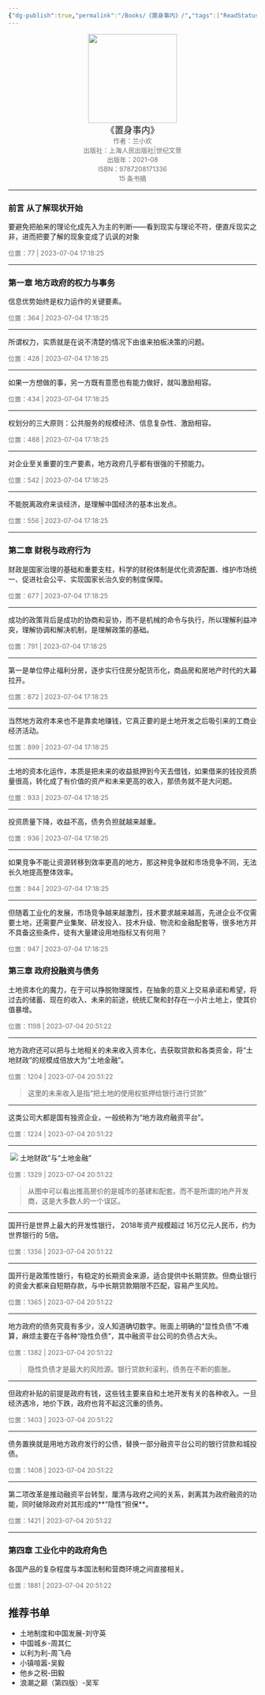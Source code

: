 ```yaml
---
{"dg-publish":true,"permalink":"/Books/《置身事内》/","tags":["ReadStatus/Reading"],"noteIcon":""}
---
```


<center><img src="https://ck-cdn.annatarhe.cn/clippingkk/book/s33956867.jpg" width="180"> </center>
<center><font size=4>《置身事内》</font></center>
<center><font color='#6e6e6e' size=2>作者：兰小欢</font></center>
<center><font color='#6e6e6e' size=2></font></center>
<center><font color='#6e6e6e' size=2>出版社：上海人民出版社|世纪文景</font></center>
<center><font color='#6e6e6e' size=2>出版年：2021-08</font></center>
<center><font color='#6e6e6e' size=2>ISBN：9787208171336</font></center>
<center><font color='#6e6e6e' size=2>15 条书摘</font></center>

---

### 前言 从了解现状开始

‍要避免把舶来的理论化成先入为主的判断——看到现实与理论不符，便直斥现实之非，进而把要了解的现象变成了讥讽的对象

<font color='#6e6e6e' size=2> 位置：77 | 2023-07-04 17:18:25 </font>

---

### 第一章 地方政府的权力与事务

‍信息优势始终是权力运作的关键要素。

<font color='#6e6e6e' size=2> 位置：364 | 2023-07-04 17:18:25 </font>


---

‍所谓权力，实质就是在说不清楚的情况下由谁来拍板决策的问题。

<font color='#6e6e6e' size=2> 位置：428 | 2023-07-04 17:18:25 </font>

---

‍如果一方想做的事，另一方既有意愿也有能力做好，就叫激励相容。

<font color='#6e6e6e' size=2> 位置：434 | 2023-07-04 17:18:25 </font>

---

‍权划分的三大原则：公共服务的规模经济、信息复杂性、激励相容。

<font color='#6e6e6e' size=2> 位置：488 | 2023-07-04 17:18:25 </font>

---

‍对企业至关重要的生产要素，地方政府几乎都有很强的干预能力。

<font color='#6e6e6e' size=2> 位置：542 | 2023-07-04 17:18:25 </font>

---

‍不能脱离政府来谈经济，是理解中国经济的基本出发点。

<font color='#6e6e6e' size=2> 位置：556 | 2023-07-04 17:18:25 </font>

---

### 第二章 财税与政府行为

‍财政是国家治理的基础和重要支柱，科学的财税体制是优化资源配置、维护市场统一、促进社会公平、实现国家长治久安的制度保障。

<font color='#6e6e6e' size=2> 位置：677 | 2023-07-04 17:18:25 </font>

---

‍成功的政策背后是成功的协商和妥协，而不是机械的命令与执行，所以理解利益冲突，理解协调和解决机制，是理解政策的基础。

<font color='#6e6e6e' size=2> 位置：791 | 2023-07-04 17:18:25 </font>

---

‍第一是单位停止福利分房，逐步实行住房分配货币化，商品房和房地产时代的大幕拉开。 

<font color='#6e6e6e' size=2> 位置：872 | 2023-07-04 17:18:25 </font>

---

‍当然地方政府本来也不是靠卖地赚钱，它真正要的是土地开发之后吸引来的工商业经济活动。

<font color='#6e6e6e' size=2> 位置：899 | 2023-07-04 17:18:25 </font>

---

‍土地的资本化运作，本质是把未来的收益抵押到今天去借钱，如果借来的钱投资质量很高，转化成了有价值的资产和未来更高的收入，那债务就不是大问题。

<font color='#6e6e6e' size=2> 位置：933 | 2023-07-04 17:18:25 </font>

---

‍投资质量下降，收益不高，债务负担就越来越重。

<font color='#6e6e6e' size=2> 位置：936 | 2023-07-04 17:18:25 </font>

---

‍如果竞争不能让资源转移到效率更高的地方，那这种竞争就和市场竞争不同，无法长久地提高整体效率。

<font color='#6e6e6e' size=2> 位置：944 | 2023-07-04 17:18:25 </font>

---

‍但随着工业化的发展，市场竞争越来越激烈，技术要求越来越高，先进企业不仅需要土地，还需要产业集聚、研发投入、技术升级、物流和金融配套等，很多地方并不具备这些条件，徒有大量建设用地指标又有何用？

<font color='#6e6e6e' size=2> 位置：947 | 2023-07-04 17:18:25 </font>

### 第三章 政府投融资与债务

‍土地资本化的魔力，在于可以挣脱物理属性，在抽象的意义上交易承诺和希望，将过去的储蓄、现在的收入、未来的前途，统统汇聚和封存在一小片土地上，使其价值暴增。

<font color='#6e6e6e' size=2> 位置：1198 | 2023-07-04 20:51:22 </font>

---

‍地方政府还可以把与土地相关的未来收入资本化，去获取贷款和各类资金，将“土地财政”的规模成倍放大为“土地金融”。

<font color='#6e6e6e' size=2> 位置：1204 | 2023-07-04 20:51:22 </font>
>这里的未来收入是指“把土地的使用权抵押给银行进行贷款”
---

‍这类公司大都是国有独资企业，一般统称为“地方政府融资平台”。

<font color='#6e6e6e' size=2> 位置：1224 | 2023-07-04 20:51:22 </font>

---

‍
![](https://i.imgur.com/WERoX2Y.jpg)
土地财政”与“土地金融”

<font color='#6e6e6e' size=2> 位置：1329 | 2023-07-04 20:51:22 </font>
>从图中可以看出推高房价的是城市的基建和配套。而不是所谓的地产开发商，这是大多数人的一个误区。
---

‍国开行是世界上最大的开发性银行， 2018年资产规模超过 16万亿元人民币，约为世界银行的 5倍。

<font color='#6e6e6e' size=2> 位置：1356 | 2023-07-04 20:51:22 </font>

---

‍国开行是政策性银行，有稳定的长期资金来源，适合提供中长期贷款。但商业银行的资金大都来自短期存款，与中长期贷款期限不匹配，容易产生风险。

<font color='#6e6e6e' size=2> 位置：1365 | 2023-07-04 20:51:22 </font>

---

‍地方政府的债务究竟有多少，没人知道确切数字。账面上明确的“显性负债”不难算，麻烦主要在于各种“隐性负债”，其中融资平台公司的负债占大头。

<font color='#6e6e6e' size=2> 位置：1382 | 2023-07-04 20:51:22 </font>
>隐性负债才是最大的风险源。银行贷款利滚利，债务在不断的膨胀。
---

‍但政府补贴的前提是政府有钱，这些钱主要来自和土地开发有关的各种收入。一旦经济遇冷，地价下跌，政府也背不起这沉重的债务。

<font color='#6e6e6e' size=2> 位置：1403 | 2023-07-04 20:51:22 </font>

---

‍债务置换就是用地方政府发行的公债，替换一部分融资平台公司的银行贷款和城投债。

<font color='#6e6e6e' size=2> 位置：1408 | 2023-07-04 20:51:22 </font>

---

‍第二项改革是推动融资平台转型，厘清与政府之间的关系，剥离其为政府融资的功能，同时破除政府对其形成的**“隐性”担保**。

<font color='#6e6e6e' size=2> 位置：1421 | 2023-07-04 20:51:22 </font>

---

### 第四章 工业化中的政府角色

‍各国产品的复杂程度与本国法制和营商环境之间直接相关。

<font color='#6e6e6e' size=2> 位置：1881 | 2023-07-04 20:51:22 </font>





## 推荐书单
- 土地制度和中国发展-刘守英
- 中国城乡-周其仁
- 以利为利-周飞舟
- 小镇喧嚣-吴毅
- 他乡之税-田毅
- 浪潮之巅（第四版）-吴军









